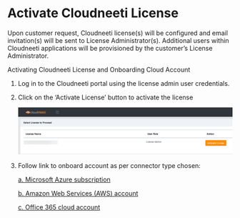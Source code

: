 ﻿
# Activate Cloudneeti License

Upon customer request, Cloudneeti license(s) will be configured and email invitation(s) will be sent to License Administrator(s). Additional users within Cloudneeti applications will be provisioned by the customer’s License Administrator.


Activating Cloudneeti License and Onboarding Cloud Account

1.	Log in to the Cloudneeti portal using the license admin user credentials.

2.	Click on the ‘Activate License’ button to activate the license

    ![Activate License](.././images/azureSubscriptions/Activate_License.png#thumbnail)
    
3. Follow link to onboard account as per connector type chosen:

    [a. Microsoft Azure subscription](../azureSubscriptions/)

    [b. Amazon Web Services (AWS) account](../amazonWebServiceAccounts/)

    [c. Office 365 cloud account](../office365Subscriptions/)
    

